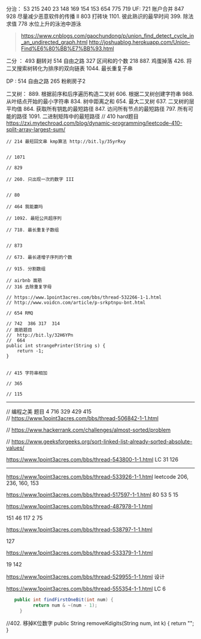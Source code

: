 分治：  53 215 240 23 148 169 154 153 654  775 719
UF:  721 账户合并 847 928 尽量减少恶意软件的传播 II 803 打砖块 1101. 彼此熟识的最早时间 399. 除法求值 778 水位上升的泳池中游泳
 
> https://www.cnblogs.com/gaochundong/p/union_find_detect_cycle_in_an_undirected_graph.html
> http://joshuablog.herokuapp.com/Union-Find%E6%80%BB%E7%BB%93.html

二分 ： 493 翻转对 514 自由之路   327 区间和的个数  218   887. 鸡蛋掉落 426. 将二叉搜索树转化为排序的双向链表  1044. 最长重复子串

DP :  514 自由之路  265 粉刷房子2

二叉树： 889. 根据前序和后序遍历构造二叉树 606. 根据二叉树创建字符串  988. 从叶结点开始的最小字符串   834. 树中距离之和 654. 最大二叉树  637. 二叉树的层平均值 864. 获取所有钥匙的最短路径 847. 访问所有节点的最短路径 797. 所有可能的路径 1091. 二进制矩阵中的最短路径
 // 410 hard题目 https://zxi.mytechroad.com/blog/dynamic-programming/leetcode-410-split-array-largest-sum/

    // 214 最短回文串 kmp算法 http://bit.ly/35yrRxy


    // 1071

    // 829

    // 260. 只出现一次的数字 III


    // 80

    // 464 我能赢吗

    // 1092. 最短公共超序列

    // 718. 最长重复子数组


    // 873

    // 673. 最长递增子序列的个数

    // 915. 分割数组

    // airbnb 面筋
    // 316 去除重复字母

    // https://www.1point3acres.com/bbs/thread-532266-1-1.html
    // http://www.voidcn.com/article/p-srkptnpu-bnt.html

    // 654 RMQ

    // 742  386 317  314
    // 面筋题目
    //  http://bit.ly/32H6YPn
    //  664
    public int strangePrinter(String s) {
        return -1;
    }


    // 415 字符串相加

    // 365

    // 115

----

  // 编程之美 题目 
    4 716 329 429 415   
    // https://www.1point3acres.com/bbs/thread-506842-1-1.html
    

 // https://www.hackerrank.com/challenges/almost-sorted/problem
   
  // https://www.geeksforgeeks.org/sort-linked-list-already-sorted-absolute-values/
  
  https://www.1point3acres.com/bbs/thread-543800-1-1.html
 LC 31 126
 
 
 ---
 https://www.1point3acres.com/bbs/thread-533926-1-1.html
 leetcode 206, 236, 160, 153
 
  https://www.1point3acres.com/bbs/thread-517597-1-1.html
  80 53 5 15
  
  https://www.1point3acres.com/bbs/thread-487978-1-1.html
  
  151  46 117 2 75
  
  https://www.1point3acres.com/bbs/thread-538797-1-1.html
  
  127
  
  https://www.1point3acres.com/bbs/thread-533379-1-1.html
  
  19 142
  
  https://www.1point3acres.com/bbs/thread-529955-1-1.html
  设计
  
  
  https://www.1point3acres.com/bbs/thread-555354-1-1.html
  LC 6

```java
   public int findFirstOneBit(int num) {
          return num & ~(num - 1);
     }
```

//402. 移掉K位数字
    public String removeKdigits(String num, int k) {
        return "";
    }